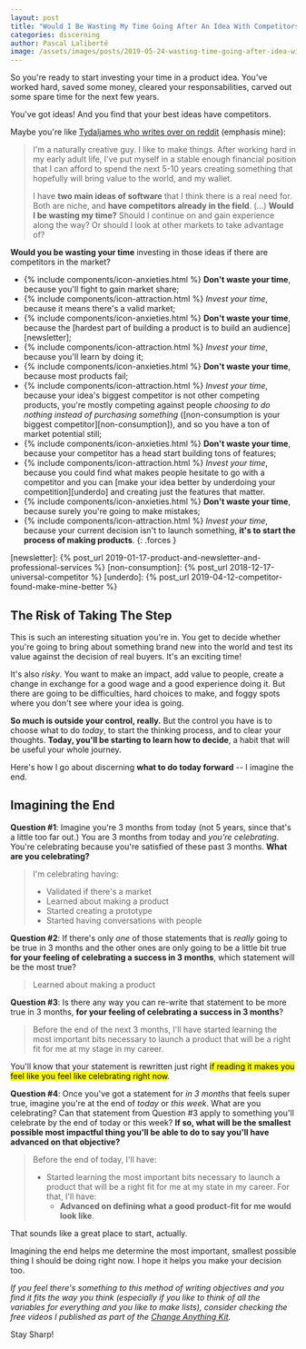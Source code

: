 ```yaml
---
layout: post
title: "Would I Be Wasting My Time Going After An Idea With Competitors?"
categories: discerning
author: Pascal Laliberté
image: /assets/images/posts/2019-05-24-wasting-time-going-after-idea-with-competitors.jpg
---
```


So you're ready to start investing your time in a product idea. You've worked hard, saved some money, cleared your responsabilities, carved out some spare time for the next few years.

You've got ideas! And you find that your best ideas have competitors.

Maybe you're like [Tydaljames who writes over on reddit][thread] (emphasis mine):

[thread]: https://www.reddit.com/r/Entrepreneur/comments/bnkojp/i_want_to_create_but_feel_like_the_competition_is/?sort=confidence

> I'm a naturally creative guy. I like to make things. After working hard in my early adult life, I've put myself in a stable enough financial position that I can afford to spend the next 5-10 years creating something that hopefully will bring value to the world, and my wallet.
> 
> I have **two main ideas of software** that I think there is a real need for. Both are niche, and **have competitors already in the field**. (...) **Would I be wasting my time?** Should I continue on and gain experience along the way? Or should I look at other markets to take advantage of?

**Would you be wasting your time** investing in those ideas if there are competitors in the market?

* {% include components/icon-anxieties.html %} **Don't waste your time**, because you'll fight to gain market share;
* {% include components/icon-attraction.html %} _Invest your time_, because it means there's a valid market;
* {% include components/icon-anxieties.html %} **Don't waste your time**, because the [hardest part of building a product is to build an audience][newsletter];
* {% include components/icon-attraction.html %} _Invest your time_, because you'll learn by doing it;
* {% include components/icon-anxieties.html %} **Don't waste your time**, because most products fail;
* {% include components/icon-attraction.html %} _Invest your time_, because your idea's biggest competitor is not other competing products, you're mostly competing against people _choosing to do nothing instead of purchasing something_ ([non-consumption is your biggest competitor][non-consumption]), and so you have a ton of market potential still;
* {% include components/icon-anxieties.html %} **Don't waste your time**, because your competitor has a head start building tons of features;
* {% include components/icon-attraction.html %} _Invest your time_, because you could find what makes people hesitate to go with a competitor and you can [make your idea better by underdoing your competition][underdo] and creating just the features that matter.
* {% include components/icon-anxieties.html %} **Don't waste your time**, because surely you're going to make mistakes;
* {% include components/icon-attraction.html %} _Invest your time_, because your current decision isn't to launch something, **it's to start the process of making products**.
{: .forces }

[newsletter]: {% post_url 2019-01-17-product-and-newsletter-and-professional-services %}
[non-consumption]: {% post_url 2018-12-17-universal-competitor %}
[underdo]: {% post_url 2019-04-12-competitor-found-make-mine-better %}

## The Risk of Taking The Step

This is such an interesting situation you're in. You get to decide whether you're going to bring about something brand new into the world and test its value against the decision of real buyers. It's an exciting time!

It's also _risky_. You want to make an impact, add value to people, create a change in exchange for a good wage and a good experience doing it. But there are going to be difficulties, hard choices to make, and foggy spots where you don't see where your idea is going.

**So much is outside your control, really.** But the control you have is to choose what to do _today_, to start the thinking process, and to clear your thoughts. **Today, you'll be starting to learn how to decide**, a habit that will be useful your whole journey.

Here's how I go about discerning **what to do today forward** -- I imagine the end.

## Imagining the End 

**Question #1**: Imagine you're 3 months from today (not 5 years, since that's a little too far out.) You are 3 months from today and _you're celebrating_. You're celebrating because you're satisfied of these past 3 months. **What are you celebrating?**

<blockquote markdown="1" class="have-done-list">
I'm celebrating having:

* Validated if there's a market
* Learned about making a product
* Started creating a prototype
* Started having conversations with people
</blockquote>

**Question #2**: If there's only _one_ of those statements that is _really_ going to be true in 3 months and the other ones are only going to be a little bit true **for your feeling of celebrating a success in 3 months**, which statement will be the most true?

<blockquote markdown="1" class="have-done-list">
Learned about making a product
</blockquote>

**Question #3**: Is there any way you can re-write that statement to be more true in 3 months, **for your feeling of celebrating a success in 3 months**?

<blockquote markdown="1" class="have-done-list">
Before the end of the next 3 months, I'll have started learning the most important bits necessary to launch a product that will be a right fit for me at my stage in my career.
</blockquote>

You'll know that your statement is rewritten just right <mark>if reading it makes you feel like you feel like celebrating right now</mark>.

**Question #4**: Once you've got a statement for _in 3 months_ that feels super true, imagine you're at the end of _today_ or _this week_. What are you celebrating? Can that statement from Question #3 apply to something you'll celebrate by the end of today or this week? **If so, what will be the smallest possible most impactful thing you'll be able to do to say you'll have advanced on that objective?**

<blockquote markdown="1" class="have-done-list">
Before the end of today, I'll have:

* Started learning the most important bits necessary to launch a product that will be a right fit for me at my state in my career. For that, I'll have:
  * **Advanced on defining what a good product-fit for me would look like**.
</blockquote>

That sounds like a great place to start, actually. 

Imagining the end helps me determine the most important, smallest possible thing I should be doing right now. I hope it helps you make your decision too.

_If you feel there's something to this method of writing objectives and you find it fits the way you think (especially if you like to think of all the variables for everything and you like to make lists), consider checking the free videos I published as part of the [Change Anything Kit][change-anything]._

Stay Sharp!

[change-anything]: https://pascallaliberte.me/change-anything/learn/
